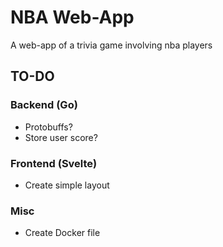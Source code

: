 # NBA Web-App

A web-app of a trivia game involving nba players

## TO-DO

### Backend (Go)

- Protobuffs?
- Store user score?

### Frontend (Svelte)

- Create simple layout

### Misc

- Create Docker file
